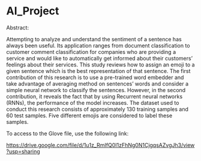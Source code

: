 # AI_Project
Abstract:

Attempting to analyze and understand the sentiment of a sentence has always been useful. Its application ranges from document classification to customer comment classification for companies who are providing a service and would like to automatically get informed about their customers’ feelings about their services. This study reviews how to assign an emoji to a given sentence which is the best representation of that sentence. The first contribution of this research is to use a pre-trained word embedder and take advantage of averaging method on sentences’ words and consider a simple neural network to classify the sentences. However, in the second contribution, it reveals the fact that by using Recurrent neural networks (RNNs), the performance of the model increases. The dataset used to conduct this research consists of approximately 130 training samples and 60 test samples. Five different emojis are considered to label these samples.

To access to the Glove file, use the following link:

https://drive.google.com/file/d/1u1z_RmIfQ0I1zFhNg0N1CjgqsAZvgJh3/view?usp=sharing
